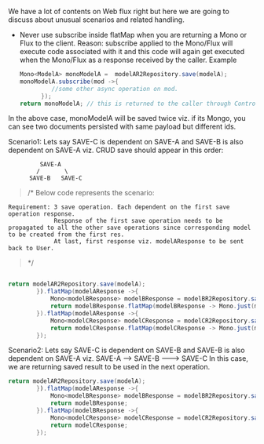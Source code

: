 We have a lot of contents on Web flux right but here we are going to discuss about unusual scenarios and related handling.

* Never use subscribe inside flatMap when you are returning a Mono or Flux to the client.
  Reason: subscribe applied to the Mono/Flux will execute code associated with it and this code will again get executed when the Mono/Flux as a response received by the caller. Example
  ```java
  Mono<ModelA> monoModelA =  modelAR2Repository.save(modelA);
  monoModelA.subscribe(mod ->{
           //some other async operation on mod.
        });
  return monoModelA; // this is returned to the caller through Controller method

  ```
In the above case, monoModelA will be saved twice viz. if its Mongo, you can see two documents persisted with same payload but different ids.

Scenario1:
Lets say SAVE-C is dependent on SAVE-A and SAVE-B is also dependent on SAVE-A viz. 
CRUD save should appear in this order: 
```
         SAVE-A
        /       \
      SAVE-B   SAVE-C
```

> /*
   Below code represents the scenario:
   ```
   Requirement: 3 save operation. Each dependent on the first save operation response.
                Response of the first save operation needs to be propagated to all the other save operations since corresponding model to be created from the first res.
                At last, first response viz. modelAResponse to be sent back to User.
```
> */

```java

return modelAR2Repository.save(modelA);
        }).flatMap(modelAResponse ->{
            Mono<modelBResponse> modelBResponse = modelBR2Repository.save(createModelBFromModelA(modelAResponse));
            return modelBResponse.flatMap(modelBResponse -> Mono.just(modelAResponse));
        }).flatMap(modelAResponse ->{
            Mono<modelCResponse> modelCResponse = modelCR2Repository.save(createModelCFromModelA(modelAResponse));
            return modelCResponse.flatMap(modelCResponse -> Mono.just(modelAResponse));
        });

```
Scenario2: 
Lets say SAVE-C is dependent on SAVE-B and SAVE-B is also dependent on SAVE-A viz. 
         SAVE-A   --> SAVE-B   ---> SAVE-C
In this case, we are returning saved result to be used in the next operation.
```java
return modelAR2Repository.save(modelA);
        }).flatMap(modelAResponse ->{
            Mono<modelBResponse> modelBResponse = modelBR2Repository.save(createModelBFromModelA(modelAResponse));
            return modelBResponse;
        }).flatMap(modelBResponse ->{
            Mono<modelCResponse> modelCResponse = modelCR2Repository.save(createModelCFromModelB(modelBResponse));
            return modelCResponse;
        });
```
